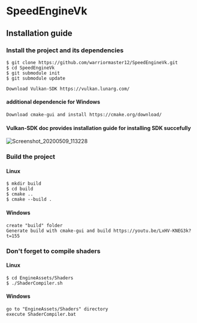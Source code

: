 # SpeedEngineVk

## Installation guide 

### Install the project and its dependencies
```
$ git clone https://github.com/warriormaster12/SpeedEngineVk.git
$ cd SpeedEngineVk
$ git submodule init
$ git submodule update
```
```
Download Vulkan-SDK https://vulkan.lunarg.com/
```


#### additional dependencie for Windows
```
Download cmake-gui and install https://cmake.org/download/
```

####  Vulkan-SDK doc provides installation guide for installing SDK succefully
![Screenshot_20200509_113228](https://user-images.githubusercontent.com/33091666/81468532-cd3d2c80-91e8-11ea-94d6-cf9ce4713e68.png)
### Build the project
#### Linux
```
$ mkdir build
$ cd build
$ cmake ..
$ cmake --build .
```
#### Windows 
```
create "build" folder
Generate build with cmake-gui and build https://youtu.be/LxHV-KNEG3k?t=155
```
### Don't forget to compile shaders 
#### Linux
```
$ cd EngineAssets/Shaders 
$ ./ShaderCompiler.sh
```
#### Windows
```
go to "EngineAssets/Shaders" directory
execute ShaderCompiler.bat
```
